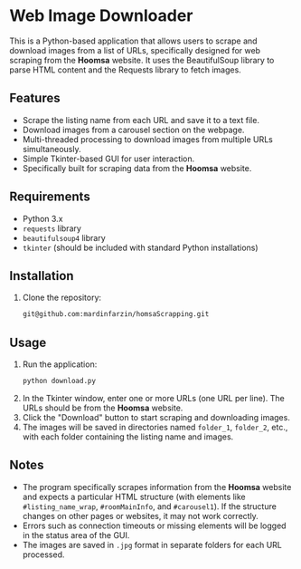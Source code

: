 
# Web Image Downloader

This is a Python-based application that allows users to scrape and download images from a list of URLs, specifically designed for web scraping from the **Hoomsa** website. It uses the BeautifulSoup library to parse HTML content and the Requests library to fetch images.

## Features
- Scrape the listing name from each URL and save it to a text file.
- Download images from a carousel section on the webpage.
- Multi-threaded processing to download images from multiple URLs simultaneously.
- Simple Tkinter-based GUI for user interaction.
- Specifically built for scraping data from the **Hoomsa** website.

## Requirements
- Python 3.x
- `requests` library
- `beautifulsoup4` library
- `tkinter` (should be included with standard Python installations)

## Installation

1. Clone the repository:
   ```bash
   git@github.com:mardinfarzin/homsaScrapping.git

## Usage

1. Run the application:
   ```bash
   python download.py
   ```
2. In the Tkinter window, enter one or more URLs (one URL per line). The URLs should be from the **Hoomsa** website.
3. Click the "Download" button to start scraping and downloading images.
4. The images will be saved in directories named `folder_1`, `folder_2`, etc., with each folder containing the listing name and images.

## Notes
- The program specifically scrapes information from the **Hoomsa** website and expects a particular HTML structure (with elements like `#listing_name_wrap`, `#roomMainInfo`, and `#carousel1`). If the structure changes on other pages or websites, it may not work correctly.
- Errors such as connection timeouts or missing elements will be logged in the status area of the GUI.
- The images are saved in `.jpg` format in separate folders for each URL processed.
